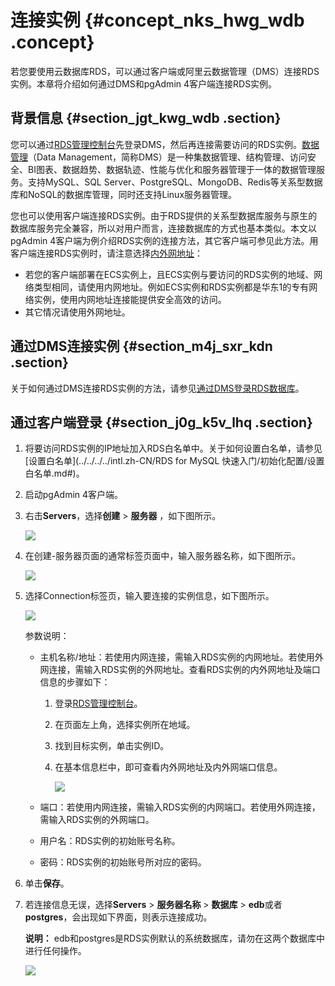 # 连接实例 {#concept_nks_hwg_wdb .concept}

若您要使用云数据库RDS，可以通过客户端或阿里云数据管理（DMS）连接RDS实例。本章将介绍如何通过DMS和pgAdmin 4客户端连接RDS实例。

## 背景信息 {#section_jgt_kwg_wdb .section}

您可以通过[RDS管理控制台](https://rds.console.aliyun.com/?spm=5176.doc49015.2.2.1qi2e9)先登录DMS，然后再连接需要访问的RDS实例。[数据管理](https://dms-intl.console.aliyun.com/#/dms/login)（Data Management，简称DMS）是一种集数据管理、结构管理、访问安全、BI图表、数据趋势、数据轨迹、性能与优化和服务器管理于一体的数据管理服务。支持MySQL、SQL Server、PostgreSQL、MongoDB、Redis等关系型数据库和NoSQL的数据库管理，同时还支持Linux服务器管理。

您也可以使用客户端连接RDS实例。由于RDS提供的关系型数据库服务与原生的数据库服务完全兼容，所以对用户而言，连接数据库的方式也基本类似。本文以pgAdmin 4客户端为例介绍RDS实例的连接方法，其它客户端可参见此方法。用客户端连接RDS实例时，请注意选择[内外网地址](../../../../intl.zh-CN/用户指南/数据库连接/设置连接地址.md)：

-   若您的客户端部署在ECS实例上，且ECS实例与要访问的RDS实例的地域、网络类型相同，请使用内网地址。例如ECS实例和RDS实例都是华东1的专有网络实例，使用内网地址连接能提供安全高效的访问。
-   其它情况请使用外网地址。

## 通过DMS连接实例 {#section_m4j_sxr_kdn .section}

关于如何通过DMS连接RDS实例的方法，请参见[通过DMS登录RDS数据库](https://help.aliyun.com/document_detail/64703.html)。

## 通过客户端登录 {#section_j0g_k5v_lhq .section}

1.  将要访问RDS实例的IP地址加入RDS白名单中。关于如何设置白名单，请参见[设置白名单](../../../../intl.zh-CN/RDS for MySQL 快速入门/初始化配置/设置白名单.md#)。
2.  启动pgAdmin 4客户端。
3.  右击**Servers**，选择**创建** \> **服务器** ，如下图所示。

    ![](http://static-aliyun-doc.oss-cn-hangzhou.aliyuncs.com/assets/img/7863/15611010132976_zh-CN.png)

4.  在创建-服务器页面的通常标签页面中，输入服务器名称，如下图所示。

    ![](http://static-aliyun-doc.oss-cn-hangzhou.aliyuncs.com/assets/img/7863/15611010142977_zh-CN.png)

5.  选择Connection标签页，输入要连接的实例信息，如下图所示。

    ![](http://static-aliyun-doc.oss-cn-hangzhou.aliyuncs.com/assets/img/7863/15611010142978_zh-CN.png)

    参数说明：

    -   主机名称/地址：若使用内网连接，需输入RDS实例的内网地址。若使用外网连接，需输入RDS实例的外网地址。查看RDS实例的内外网地址及端口信息的步骤如下：

        1.  登录[RDS管理控制台](https://rds.console.aliyun.com/)。
        2.  在页面左上角，选择实例所在地域。
        3.  找到目标实例，单击实例ID。
        4.  在基本信息栏中，即可查看内外网地址及内外网端口信息。

            ![](http://static-aliyun-doc.oss-cn-hangzhou.aliyuncs.com/assets/img/7863/15611010142979_zh-CN.png)

    -   端口：若使用内网连接，需输入RDS实例的内网端口。若使用外网连接，需输入RDS实例的外网端口。

    -   用户名：RDS实例的初始账号名称。

    -   密码：RDS实例的初始账号所对应的密码。

6.  单击**保存**。
7.  若连接信息无误，选择**Servers** \> **服务器名称** \> **数据库** \> **edb**或者**postgres**，会出现如下界面，则表示连接成功。

    **说明：** edb和postgres是RDS实例默认的系统数据库，请勿在这两个数据库中进行任何操作。

    ![](http://static-aliyun-doc.oss-cn-hangzhou.aliyuncs.com/assets/img/7863/15611010142980_zh-CN.png)


